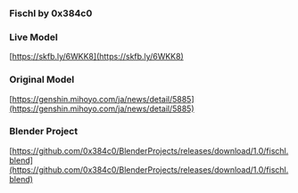 ### Fischl by 0x384c0

### Live Model
[https://skfb.ly/6WKK8](https://skfb.ly/6WKK8)

### Original Model
[https://genshin.mihoyo.com/ja/news/detail/5885](https://genshin.mihoyo.com/ja/news/detail/5885)

### Blender Project
[https://github.com/0x384c0/BlenderProjects/releases/download/1.0/fischl.blend](https://github.com/0x384c0/BlenderProjects/releases/download/1.0/fischl.blend)
